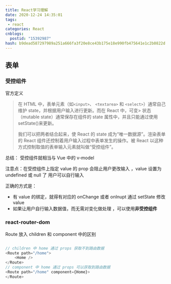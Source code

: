 ```yaml
---
title: React学习理解
date: 2020-12-24 14:35:01
tags: 
 - react
categories: React
cnblogs:
  postid: "15392987"
hash: b9dead587297989a251a666fa3f20e8ce43b175e18e990fb475641e1c2b0822d
---
```


## 表单

### 受控组件

官方定义

> 在 HTML 中，表单元素（如`<input>`、 `<textarea>` 和 `<select>`）通常自己维护 state，并根据用户输入进行更新。而在 React 中，可变> 状态（mutable state）通常保存在组件的 state 属性中，并且只能通过使用 setState()来更新。
>
> 我们可以把两者结合起来，使 React 的 state 成为“唯一数据源”。渲染表单的 React 组件还控制着用户输入过程中表单发生的操作。被 React 以这种方式控制取值的表单输入元素就叫做“受控组件”。

总结： 受控组件就相当与 Vue 中的 v-model

注意点：在受控组件上指定 value 的 prop 会阻止用户更改输入 ，value 设置为 undefined 或 null 了 用户可以自行输入

正确的方式是：

- 有 value 的绑定，就得有对应的 onChange 或者 onInupt 通过 setState 修改 value
- 如果让用户自行输入数据值，而无需对变化做处理 ，可以使用**非受控组件**

### react-router-dom

Route 放入 children 和 component 中的区别

```js

// children 中 home 通过 props 获取不到路由数据
<Route path="/home">
    <Home />
</Route>
// component 中 home 通过 props 可以获取到路由数据
<Route path="/home" component={Home}>
</Route>

```
